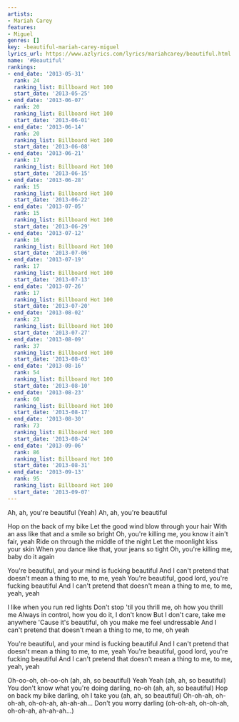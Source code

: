 ```yaml
---
artists:
- Mariah Carey
features:
- Miguel
genres: []
key: -beautiful-mariah-carey-miguel
lyrics_url: https://www.azlyrics.com/lyrics/mariahcarey/beautiful.html
name: '#Beautiful'
rankings:
- end_date: '2013-05-31'
  rank: 24
  ranking_list: Billboard Hot 100
  start_date: '2013-05-25'
- end_date: '2013-06-07'
  rank: 20
  ranking_list: Billboard Hot 100
  start_date: '2013-06-01'
- end_date: '2013-06-14'
  rank: 20
  ranking_list: Billboard Hot 100
  start_date: '2013-06-08'
- end_date: '2013-06-21'
  rank: 17
  ranking_list: Billboard Hot 100
  start_date: '2013-06-15'
- end_date: '2013-06-28'
  rank: 15
  ranking_list: Billboard Hot 100
  start_date: '2013-06-22'
- end_date: '2013-07-05'
  rank: 15
  ranking_list: Billboard Hot 100
  start_date: '2013-06-29'
- end_date: '2013-07-12'
  rank: 16
  ranking_list: Billboard Hot 100
  start_date: '2013-07-06'
- end_date: '2013-07-19'
  rank: 17
  ranking_list: Billboard Hot 100
  start_date: '2013-07-13'
- end_date: '2013-07-26'
  rank: 17
  ranking_list: Billboard Hot 100
  start_date: '2013-07-20'
- end_date: '2013-08-02'
  rank: 23
  ranking_list: Billboard Hot 100
  start_date: '2013-07-27'
- end_date: '2013-08-09'
  rank: 37
  ranking_list: Billboard Hot 100
  start_date: '2013-08-03'
- end_date: '2013-08-16'
  rank: 54
  ranking_list: Billboard Hot 100
  start_date: '2013-08-10'
- end_date: '2013-08-23'
  rank: 60
  ranking_list: Billboard Hot 100
  start_date: '2013-08-17'
- end_date: '2013-08-30'
  rank: 73
  ranking_list: Billboard Hot 100
  start_date: '2013-08-24'
- end_date: '2013-09-06'
  rank: 86
  ranking_list: Billboard Hot 100
  start_date: '2013-08-31'
- end_date: '2013-09-13'
  rank: 95
  ranking_list: Billboard Hot 100
  start_date: '2013-09-07'
---
```



Ah, ah, you're beautiful
(Yeah)
Ah, ah, you're beautiful


Hop on the back of my bike
Let the good wind blow through your hair
With an ass like that and a smile so bright
Oh, you're killing me, you know it ain't fair, yeah
Ride on through the middle of the night
Let the moonlight kiss your skin
When you dance like that, your jeans so tight
Oh, you're killing me, baby do it again


You're beautiful, and your mind is fucking beautiful
And I can't pretend that doesn't mean a thing to me, to me, yeah
You're beautiful, good lord, you're fucking beautiful
And I can't pretend that doesn't mean a thing to me, to me, yeah, yeah


I like when you run red lights
Don't stop 'til you thrill me, oh how you thrill me
Always in control, how you do it, I don't know
But I don't care, take me anywhere
'Cause it's beautiful, oh you make me feel undressable
And I can't pretend that doesn't mean a thing to me, to me, oh yeah


You're beautiful, and your mind is fucking beautiful
And I can't pretend that doesn't mean a thing to me, to me, yeah
You're beautiful, good lord, you're fucking beautiful
And I can't pretend that doesn't mean a thing to me, to me, yeah, yeah

Oh-oo-oh, oh-oo-oh (ah, ah, so beautiful)
Yeah Yeah (ah, ah, so beautiful)
You don't know what you're doing darling, no-oh (ah, ah, so beautiful)
Hop on back my bike darling, oh I take you (ah, ah, so beautiful)
Oh-oh-ah, oh-oh-ah, oh-oh-ah, ah-ah-ah...
Don't you worry darling (oh-oh-ah, oh-oh-ah, oh-oh-ah, ah-ah-ah...)



